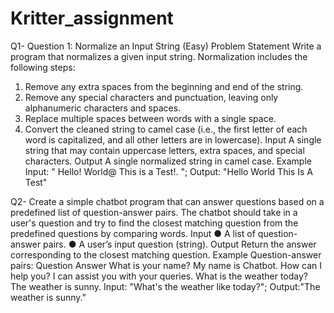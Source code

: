 # Kritter_assignment

Q1- Question 1: Normalize an Input String (Easy)
Problem Statement
Write a program that normalizes a given input string. Normalization includes the
following steps:
1. Remove any extra spaces from the beginning and end of the string.
2. Remove any special characters and punctuation, leaving only
alphanumeric characters and spaces.
3. Replace multiple spaces between words with a single space.
4. Convert the cleaned string to camel case (i.e., the first letter of each word is capitalized, and all other letters are in lowercase).
Input
A single string that may contain uppercase letters, extra spaces, and special
characters.
Output
A single normalized string in camel case.
Example
Input:
" Hello! World@ This is a Test!. ";
Output:
"Hello World This Is A Test"


Q2- Create a simple chatbot program that can answer questions based on a
predefined list of question-answer pairs. The chatbot should take in a user's
question and try to find the closest matching question from the predefined
questions by comparing words.
Input
● A list of question-answer pairs.
● A user’s input question (string).
Output
Return the answer corresponding to the closest matching question.
Example 
Question-answer pairs:
Question Answer
What is your name? My name is Chatbot.
How can I help you? I can assist you with your queries.
What is the weather today? The weather is sunny.
Input:
"What's the weather like today?";
Output:"The weather is sunny."

